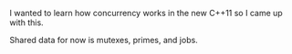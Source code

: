 I wanted to learn how concurrency works in the new C++11 so I came up with this.

Shared data for now is mutexes, primes, and jobs.
